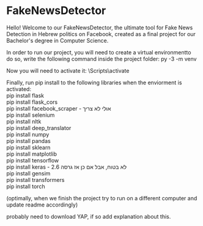 # FakeNewsDetector

Hello! Welcome to our FakeNewsDetector, the ultimate tool for Fake News Detection in Hebrew politics on Facebook,
created as a final project for our Bachelor's degree in Computer Science.

In order to run our project, you will need to create a virtual environmentto do so, write the following command inside the project folder:
py -3 -m venv <enviorment name>

Now you will need to activate it:
<enviorment name>\Scripts\activate

Finally, run pip install to the following libraries when the enviorment is activated:</br>
pip install flask</br>
pip install flask_cors</br>
pip install facebook_scraper - אולי לא צריך</br>
pip install selenium</br>
pip install nltk</br>
pip install deep_translator</br>
pip install numpy</br>
pip install pandas</br>
pip install sklearn</br>
pip install matplotlib</br>
pip install tensorflow</br>
pip install keras - לא בטוח, אבל אם כן אז גרסה 2.6</br>
pip install gensim</br>
pip install transformers</br>
pip install torch</br>

(optimally, when we finish the project try to run on a different computer and update readme accordingly)

probably need to download YAP, if so add explanation about this.

